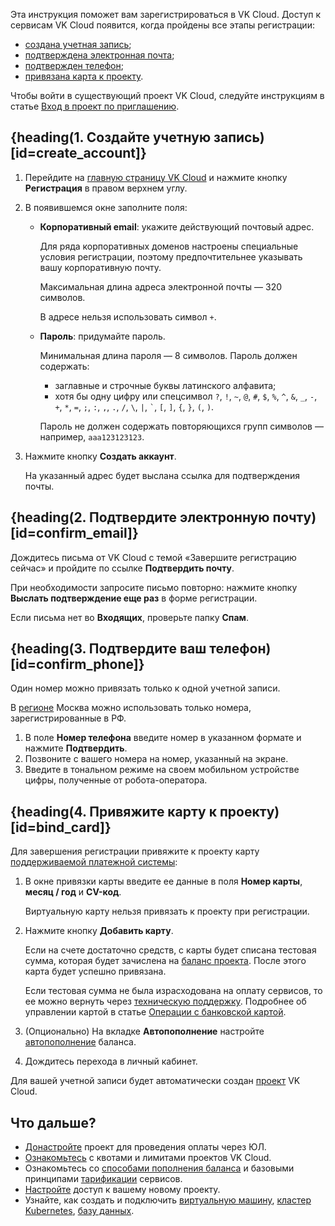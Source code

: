 Эта инструкция поможет вам зарегистрироваться в VK Cloud. Доступ к сервисам VK Cloud появится, когда пройдены все этапы регистрации:

* [создана учетная запись](#create_account);
* [подтверждена электронная почта](#confirm_email);
* [подтвержден телефон](#confirm_phone);
* [привязана карта к проекту](#bind_card).

<info>

Чтобы войти в существующий проект VK Cloud, следуйте инструкциям в статье [Вход в проект по приглашению](/ru/tools-for-using-services/account/service-management/project-invitation).

</info>

## {heading(1. Создайте учетную запись)[id=create_account]}

1. Перейдите на [главную страницу VK Cloud](https://cloud.vk.com/) и нажмите кнопку **Регистрация** в правом верхнем углу.
1. В появившемся окне заполните поля:

    - **Корпоративный email**: укажите действующий почтовый адрес.

        Для ряда корпоративных доменов настроены специальные условия регистрации, поэтому предпочтительнее указывать вашу корпоративную почту.

        Максимальная длина адреса электронной почты — 320 символов.

        <warn>

        В адресе нельзя использовать символ `+`.

        </warn>

    - **Пароль**: придумайте пароль.

        Минимальная длина пароля — 8 символов. Пароль должен содержать:
        - заглавные и строчные буквы латинского алфавита;
        - хотя бы одну цифру или спецсимвол `?`, `!`, `~`, `@`, `#`, `$`, `%`, `^`, `&`, `_`, `-`, `+`, `*`, `=`, `;`, `:`, `,`, `.`, `/`, `\`, `|`, `` ` ``, `[`, `]`, `{`, `}`, `(`, `)`.

        Пароль не должен содержать повторяющихся групп символов — например, ``aaa123123123``.

1. Нажмите кнопку **Создать аккаунт**.

   На указанный адрес будет выслана ссылка для подтверждения почты.

## {heading(2. Подтвердите электронную почту)[id=confirm_email]}

Дождитесь письма от VK Cloud с темой «Завершите регистрацию сейчас» и пройдите по ссылке **Подтвердить почту**.

При необходимости запросите письмо повторно: нажмите кнопку **Выслать подтверждение еще раз** в форме регистрации.

<info>

Если письма нет во **Входящих**, проверьте папку **Спам**.

</info>

## {heading(3. Подтвердите ваш телефон)[id=confirm_phone]}

<warn>

Один номер можно привязать только к одной учетной записи.

В [регионе](/ru/tools-for-using-services/account/concepts/regions) Москва можно использовать только номера, зарегистрированные в РФ. 

</warn>

1. В поле **Номер телефона** введите номер в указанном формате и нажмите **Подтвердить**.
1. Позвоните с вашего номера на номер, указанный на экране.
1. Введите в тональном режиме на своем мобильном устройстве цифры, полученные от робота-оператора.

## {heading(4. Привяжите карту к проекту)[id=bind_card]}

Для завершения регистрации привяжите к проекту карту [поддерживаемой платежной системы](/ru/intro/billing/concepts/payment-methods):

1. В окне привязки карты введите ее данные в поля **Номер карты**, **месяц / год** и **CV-код**.

   <warn>

   Виртуальную карту нельзя привязать к проекту при регистрации.

   </warn>

1. Нажмите кнопку **Добавить карту**.

   Если на счете достаточно средств, с карты будет списана тестовая сумма, которая будет зачислена на [баланс проекта](/ru/intro/billing/concepts/balance). После этого карта будет успешно привязана.

   Если тестовая сумма не была израсходована на оплату сервисов, то ее можно вернуть через [техническую поддержку](/ru/contacts/). Подробнее об управлении картой в статье [Операции с банковской картой](/ru/intro/billing/service-management/add-card).

1. (Опционально) На вкладке **Автопополнение** настройте [автопополнение](/ru/intro/billing/service-management/add-card#nastroit_avtopopolnenie) баланса.
1. Дождитесь перехода в личный кабинет.

Для вашей учетной записи будет автоматически создан [проект](/ru/tools-for-using-services/account/concepts/projects) VK Cloud.

## Что дальше?

- [Донастройте](/ru/intro/billing/service-management/corporate/) проект для проведения оплаты через ЮЛ.
- [Ознакомьтесь](/ru/tools-for-using-services/account/concepts/quotasandlimits) с квотами и лимитами проектов VK Cloud.
- Ознакомьтесь со [способами пополнения баланса](/ru/intro/billing/service-management/payment) и базовыми принципами [тарификации](/ru/tools-for-using-services/account/tariffication) сервисов.
- [Настройте](/ru/tools-for-using-services/account/service-management/project-settings/access-manage) доступ к вашему новому проекту.
- Узнайте, как создать и подключить [виртуальную машину](/ru/computing/iaas/quick-start), [кластер Kubernetes](/ru/kubernetes/k8s/quickstart), [базу данных](/ru/dbs/dbaas/start).
 
